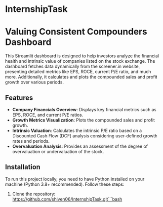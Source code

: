 # InternshipTask
# Valuing Consistent Compounders Dashboard

This Streamlit dashboard is designed to help investors analyze the financial health and intrinsic value of companies listed on the stock exchange. The dashboard fetches data dynamically from the screener.in website, presenting detailed metrics like EPS, ROCE, current P/E ratio, and much more. Additionally, it calculates and plots the compounded sales and profit growth over various periods.

## Features

- **Company Financials Overview**: Displays key financial metrics such as EPS, ROCE, and current P/E ratios.
- **Growth Metrics Visualization**: Plots the compounded sales and profit growth.
- **Intrinsic Valuation**: Calculates the intrinsic P/E ratio based on a Discounted Cash Flow (DCF) analysis considering user-defined growth rates and periods.
- **Overvaluation Analysis**: Provides an assessment of the degree of overvaluation or undervaluation of the stock.

## Installation

To run this project locally, you need to have Python installed on your machine (Python 3.8+ recommended). Follow these steps:

1. Clone the repository:
   https://github.com/shiven06/InternshipTask.git```bash
  
